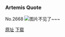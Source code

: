 ### Artemis Quote
No.2668
![图片不见了~~~](https://imgs.xkcd.com/comics/artemis_quote.png)

[原址](https://xkcd.com//2668) [下载](https://imgs.xkcd.com/comics/artemis_quote.png)


